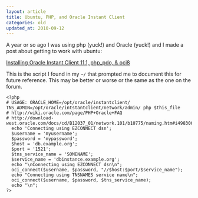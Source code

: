 ```yaml
---
layout: article
title: Ubuntu, PHP, and Oracle Instant Client
categories: old
updated_at: 2010-09-12
---
```

A year or so ago I was using php (yuck!) and Oracle (yuck!) and I made a post about getting to work with ubuntu:

[Installing Oracle Instant Client 11.1, php_pdo, & oci8](http://ubuntuforums.org/showthread.php?t=1207665)

This is the script I found in my `~/` that prompted me to document this for future reference. This may be better or worse or the same as the one on the forum.

    <?php
    # USAGE: ORACLE_HOME=/opt/oracle/instantclient/ TNS_ADMIN=/opt/oracle/intstantclient/network/admin/ php $this_file
    # http://wiki.oracle.com/page/PHP+Oracle+FAQ
    # http://download-west.oracle.com/docs/cd/B12037_01/network.101/b10775/naming.htm#i498306
      echo 'Connecting using EZCONNECT dsn';
      $username = 'myusername';
      $password = 'mypassword';
      $host = 'db.example.org';
      $port = '1521';
      $tns_service_name = 'SOMENAME';
      $service_name = 'dbinstance.example.org';
      echo "\nConnecting using EZCONNECT dsn\n";
      oci_connect($username, $password, "//$host:$port/$service_name");
      echo "Connecting using TNSNAMES service name\n";
      oci_connect($username, $password, $tns_service_name);
      echo "\n";
    ?>
